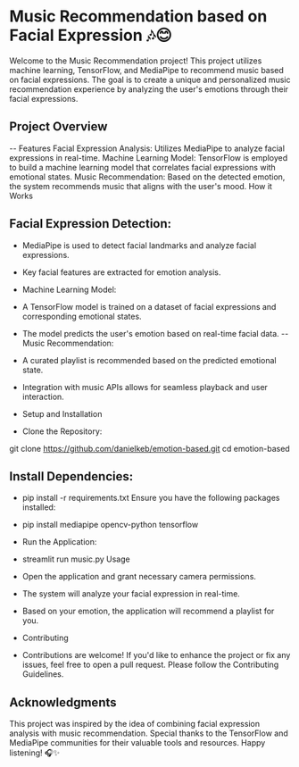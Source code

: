 # Music Recommendation based on Facial Expression 🎶😊
Welcome to the Music Recommendation project! This project utilizes machine learning, TensorFlow, and MediaPipe to recommend music based on facial expressions. The goal is to create a unique and personalized music recommendation experience by analyzing the user's emotions through their facial expressions.

## Project Overview
  -- Features
Facial Expression Analysis: Utilizes MediaPipe to analyze facial expressions in real-time.
Machine Learning Model: TensorFlow is employed to build a machine learning model that correlates facial expressions with emotional states.
Music Recommendation: Based on the detected emotion, the system recommends music that aligns with the user's mood.
How it Works
## Facial Expression Detection:

- MediaPipe is used to detect facial landmarks and analyze facial expressions.
- Key facial features are extracted for emotion analysis.
- Machine Learning Model:

- A TensorFlow model is trained on a dataset of facial expressions and corresponding emotional states.
- The model predicts the user's emotion based on real-time facial data.
-- Music Recommendation:

- A curated playlist is recommended based on the predicted emotional state.
- Integration with music APIs allows for seamless playback and user interaction.
- Setup and Installation
 - Clone the Repository:


git clone https://github.com/danielkeb/emotion-based.git
cd emotion-based
## Install Dependencies:


- pip install -r requirements.txt
Ensure you have the following packages installed:


- pip install mediapipe opencv-python tensorflow
- Run the Application:


- streamlit run music.py
Usage
- Open the application and grant necessary camera permissions.
- The system will analyze your facial expression in real-time.
- Based on your emotion, the application will recommend a playlist for you.
- Contributing
- Contributions are welcome! If you'd like to enhance the project or fix any issues, feel free to open a pull request. Please follow the Contributing Guidelines.


## Acknowledgments
This project was inspired by the idea of combining facial expression analysis with music recommendation.
Special thanks to the TensorFlow and MediaPipe communities for their valuable tools and resources.
Happy listening! 🎧✨



